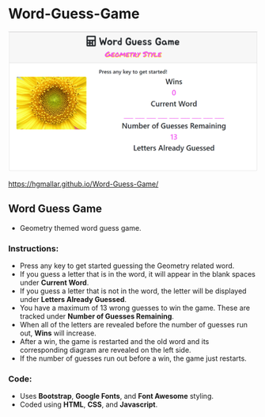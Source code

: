 # Word-Guess-Game

![frontpage image](wordguessgame.PNG)

https://hgmallar.github.io/Word-Guess-Game/

## Word Guess Game
* Geometry themed word guess game.  

### Instructions:
* Press any key to get started guessing the Geometry related word.  
* If you guess a letter that is in the word, it will appear in the blank spaces under **Current Word**.  
* If you guess a letter that is not in the word, the letter will be displayed under **Letters Already Guessed**.  
* You have a maximum of 13 wrong guesses to win the game.  These are tracked under **Number of Guesses Remaining**.  
* When all of the letters are revealed before the number of guesses run out, **Wins** will increase.  
* After a win, the game is restarted and the old word and its corresponding diagram are revealed on the left side.  
* If the number of guesses run out before a win, the game just restarts.

### Code:
* Uses **Bootstrap**, **Google Fonts**, and **Font Awesome** styling.
* Coded using **HTML**, **CSS**, and **Javascript**.



